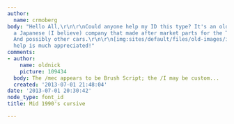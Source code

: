 ```yaml
---
author:
  name: crmoberg
body: "Hello All,\r\n\r\nCould anyone help my ID this type? It's an old logo from
  a Japanese (I believe) company that made after market parts for the Toyota MR-2.
  And possibly other cars.\r\n\r\n[img:sites/default/files/old-images/iMec_4585.jpg]\r\n\r\nYour
  help is much appreciated!"
comments:
- author:
    name: oldnick
    picture: 109434
  body: The /mec appears to be Brush Script; the /I may be custom...
  created: '2013-07-01 21:48:04'
date: '2013-07-01 20:30:42'
node_type: font_id
title: Mid 1990's cursive

---
```

